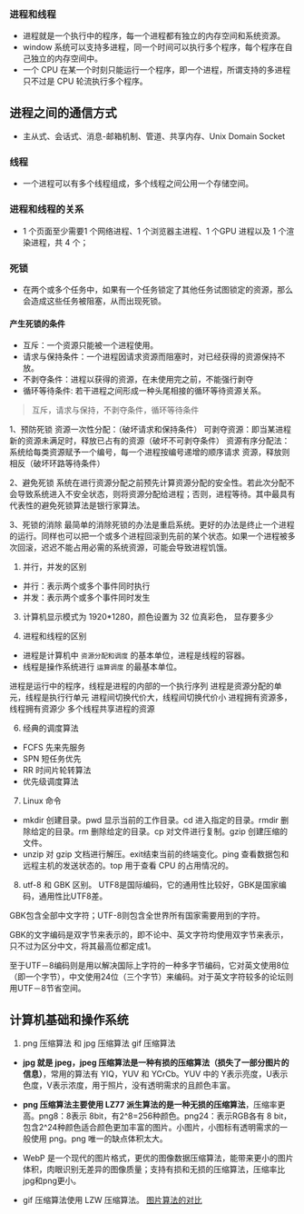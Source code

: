 ### 进程和线程
* 进程就是一个执行中的程序，每一个进程都有独立的内存空间和系统资源。
* window 系统可以支持多进程，同一个时间可以执行多个程序，每个程序在自己独立的内存空间中。
* 一个 CPU 在某一个时刻只能运行一个程序，即一个进程，所谓支持的多进程只不过是 CPU 轮流执行多个程序。

## 进程之间的通信方式
* 主从式、会话式、消息-邮箱机制、管道、共享内存、Unix Domain Socket

### 线程
* 一个进程可以有多个线程组成，多个线程之间公用一个存储空间。

### 进程和线程的关系
* 1 个页面至少需要1 个网络进程、1 个浏览器主进程、1 个GPU 进程以及 1 个渲染进程，共 4 个；

### 死锁
* 在两个或多个任务中，如果有一个任务锁定了其他任务试图锁定的资源，那么会造成这些任务被阻塞，从而出现死锁。


#### 产生死锁的条件
* 互斥：一个资源只能被一个进程使用。
* 请求与保持条件：一个进程因请求资源而阻塞时，对已经获得的资源保持不放。
* 不剥夺条件：进程以获得的资源，在未使用完之前，不能强行剥夺
* 循环等待条件: 若干进程之间形成一种头尾相接的循环等待资源关系。
> 互斥，请求与保持，不剥夺条件，循环等待条件


1、预防死锁 
   资源一次性分配：（破坏请求和保持条件）
   可剥夺资源：即当某进程新的资源未满足时，释放已占有的资源（破坏不可剥夺条件）
   资源有序分配法：系统给每类资源赋予一个编号，每一个进程按编号递增的顺序请求 资源，释放则相反（破坏环路等待条件）


2、避免死锁
   系统在进行资源分配之前预先计算资源分配的安全性。若此次分配不会导致系统进入不安全状态，则将资源分配给进程；否则，进程等待。其中最具有代表性的避免死锁算法是银行家算法。


3、死锁的消除
   最简单的消除死锁的办法是重启系统。更好的办法是终止一个进程的运行。同样也可以把一个或多个进程回滚到先前的某个状态。如果一个进程被多次回滚，迟迟不能占用必需的系统资源，可能会导致进程饥饿。


1. 并行，并发的区别
* 并行：表示两个或多个事件同时执行
* 并发：表示两个或多个事件同时发生

3. 计算机显示模式为 1920*1280，颜色设置为 32 位真彩色， 显存要多少

4. 进程和线程的区别
* 进程是计算机中 `资源分配和调度` 的基本单位，进程是线程的容器。
* 线程是操作系统进行 `运算调度` 的最基本单位。


进程是运行中的程序，线程是进程的内部的一个执行序列
进程是资源分配的单元，线程是执行行单元
进程间切换代价大，线程间切换代价小
进程拥有资源多，线程拥有资源少
多个线程共享进程的资源



6. 经典的调度算法
* FCFS 先来先服务
* SPN 短任务优先
* RR 时间片轮转算法
* 优先级调度算法



7. Linux 命令
* mkdir 创建目录。pwd 显示当前的工作目录。cd 进入指定的目录。rmdir 删除给定的目录。rm 删除给定的目录。cp 对文件进行复制。gzip 创建压缩的文件。
* unzip 对 gzip 文档进行解压。exit结束当前的终端变化。ping 查看数据包和远程主机的发送状态的。top 用于查看 CPU 的占用情况的。


8. utf-8 和  GBK 区别。
UTF8是国际编码，它的通用性比较好，GBK是国家编码，通用性比UTF8差。

GBK包含全部中文字符；UTF-8则包含全世界所有国家需要用到的字符。

GBK的文字编码是双字节来表示的，即不论中、英文字符均使用双字节来表示，只不过为区分中文，将其最高位都定成1。

至于UTF－8编码则是用以解决国际上字符的一种多字节编码，它对英文使用8位（即一个字节），中文使用24位（三个字节）来编码。对于英文字符较多的论坛则用UTF－8节省空间。


## 计算机基础和操作系统
1. png 压缩算法 和 jpg 压缩算法 gif 压缩算法
* **jpg 就是 jpeg，jpeg 压缩算法是一种有损的压缩算法（损失了一部分图片的信息）**，常用的算法有 YIQ，YUV 和 YCrCb。YUV 中的 Y表示亮度，U表示色度，V表示浓度，用于照片，没有透明需求的且颜色丰富。 

* **png 压缩算法主要使用 LZ77 派生算法的是一种无损的压缩算法**，压缩率更高。png8：8表示 8bit，有2^8=256种颜色。png24：表示RGB各有 8 bit，包含2^24种颜色适合颜色更加丰富的图片。小图片，小图标有透明需求的一般使用 png。png 唯一的缺点体积太大。


* WebP 是一个现代的图片格式，更优的图像数据压缩算法，能带来更小的图片体积，肉眼识别无差异的图像质量；支持有损和无损的压缩算法，压缩率比jpg和png更小。

* gif 压缩算法使用 LZW 压缩算法。
[图片算法的对比](https://zhuanlan.zhihu.com/p/156639005)
[](https://blog.csdn.net/qq_42033567/article/details/107870246)
